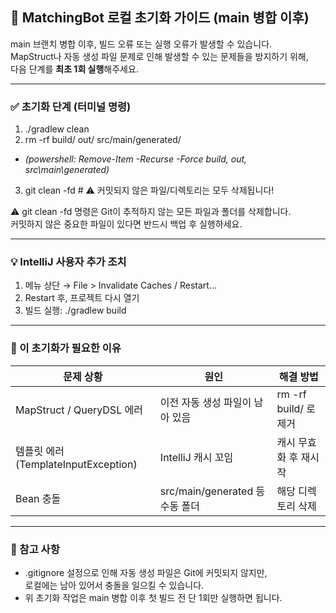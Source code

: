 <style>
pre code {
  font-size: 13px;
}
</style>

## 🧹 MatchingBot 로컬 초기화 가이드 (main 병합 이후)

main 브랜치 병합 이후, 빌드 오류 또는 실행 오류가 발생할 수 있습니다.  
MapStruct나 자동 생성 파일 문제로 인해 발생할 수 있는 문제들을 방지하기 위해,  
다음 단계를 **최초 1회 실행**해주세요.

---

### ✅ 초기화 단계 (터미널 명령)

1. ./gradlew clean
2. rm -rf build/ out/ src/main/generated/    
- *(powershell: Remove-Item -Recurse -Force build, out, src\main\generated)*
3. git clean -fd  # ⚠ 커밋되지 않은 파일/디렉토리는 모두 삭제됩니다!

⚠ git clean -fd 명령은 Git이 추적하지 않는 모든 파일과 폴더를 삭제합니다.  
커밋하지 않은 중요한 파일이 있다면 반드시 백업 후 실행하세요.

---

### 💡 IntelliJ 사용자 추가 조치

1. 메뉴 상단 → File > Invalidate Caches / Restart...
2. Restart 후, 프로젝트 다시 열기
3. 빌드 실행: 
   ./gradlew build

---

### 🎯 이 초기화가 필요한 이유

| 문제 상황                           | 원인                              | 해결 방법                 |
|------------------------------------|-----------------------------------|---------------------------|
| MapStruct / QueryDSL 에러          | 이전 자동 생성 파일이 남아 있음  | rm -rf build/ 로 제거     |
| 템플릿 에러 (TemplateInputException) | IntelliJ 캐시 꼬임                | 캐시 무효화 후 재시작     |
| Bean 충돌                          | src/main/generated 등 수동 폴더  | 해당 디렉토리 삭제        |

---

### 📌 참고 사항

- .gitignore 설정으로 인해 자동 생성 파일은 Git에 커밋되지 않지만,  
  로컬에는 남아 있어서 충돌을 일으킬 수 있습니다.
- 위 초기화 작업은 main 병합 이후 첫 빌드 전 단 1회만 실행하면 됩니다.